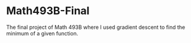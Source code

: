 # Math493B-Final
The final project of Math 493B where I used gradient descent to find the minimum of a given function.
